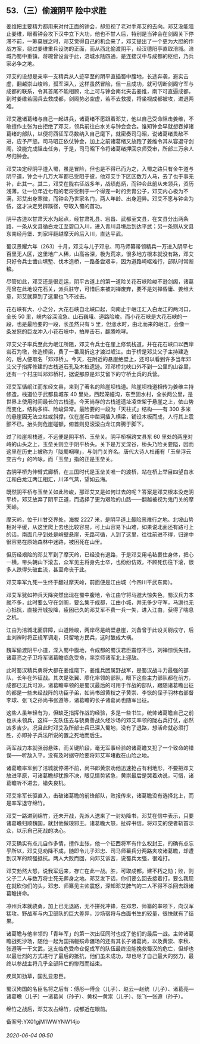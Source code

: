 ## 53.（三）偷渡阴平 险中求胜
姜维把主要精力都用来对付正面的钟会，却忽视了老对手邓艾的去向。邓艾没能阻止姜维，眼看钟会攻下汉中立下大功，他也不甘人后，特别是当钟会在剑阁关下停滞不前，一筹莫展之时，邓艾觉得自己的机会来了，邓艾提出了一个更为大胆的作战方案，绕过姜维重兵设防的正面，而从西北偷渡阴平，经汉德阳亭直取涪城。涪城乃蜀中重镇，蒋琬曾设营于此，涪城水陆四通，是连接汉中与成都的枢纽，乃兵家必争之地。



邓艾的设想是亲率一支精兵从人迹罕至的阴平直插蜀中腹地，长途奔袭，避实击虚，翻越崇山峻岭，孤军深入，这样虽然冒险，但一旦成功，就可切断剑阁守军与成都的联系，令其首尾不能相顾，北上可与钟会南北夹击姜维，南下可直逼成都，到时姜维若回兵去救成都，剑阁势必空虚，若不去救援，将坐视成都被攻，进退两难。



邓艾邀诸葛绪与自己一起进兵，诸葛绪不愿跟着邓艾，他以自己受命阻击姜维，不敢擅作主张为由拒绝了邓艾，领兵前往白水关与钟会会合。谁知钟会早就想吞掉诸葛绪的部队，以便将西征军尽数纳入自己麾下，就密奏司马昭，说诸葛绪畏敌不进，应予严惩。司马昭正依仗钟会，加上之前诸葛绪又放跑了姜维令其从容退守剑阁，没能完成阻击任务，于是，司马昭下令将诸葛绪押回京师受审，所部三万余人尽归钟会。



邓艾决定经阴平道入蜀，虽是冒险，但也是不得已而为之，入蜀之路只有金牛道与阴平道，钟会十几万大军都已受阻于彼，他邓艾手下区区数万人马，去了也于事无补，此其一。其二，邓艾在陇右征战多年，战绩彪炳，而钟会此前从未领兵，资历浅薄，让一位年近七旬的老将受制于一个得宠一时的贵胄公子，邓艾内心极为不满，邓艾出身寒微，而钟会乃世家名门，两人年龄、出身迥异。邓艾不愿与钟会为伍，这才决定另辟蹊径，夺取入蜀的首功。



阴平古道以甘肃天水为起点，经甘肃礼县、宕昌、武都至文县，在文县分出两条路，一条从文县循白龙江至碧口入川，进入青川县境后到达平武；另一条则从文县东南经丹堡、刘家坪翻越摩天岭后入川，直达平武。



蜀汉景耀六年（263）十月，邓艾与儿子邓忠、司马师纂带领精兵一万进入阴平七百里无人区，这里地广人稀，山高谷深，极为荒凉，很多地方根本就没有路，邓艾只好令兵士凿山填堑、伐木造桥，一路备尝艰辛，因为道路崎岖难行，部队时常断粮。



尽管如此，邓艾还是很走运，阴平古道上的第一道险关花石峡险峻不逊剑阁，诸葛亮曾在此地设花石关，派兵驻守，可惜后来被刘禅废弃，要不是刘禅昏庸、姜维大意，邓艾就算到了这里也飞不过去。



花石峡有大、小之分，大花石峡自北峡口起，向南止于岷江汇入白龙江的两河口，全长 50 里，峡内谷深流急、山石巍峨、道路险峻。而小花石峡是大花石峡的一段，也是最险要的一段，长虽然只有 5 里，但涨水时，由北而来的岷江，会像一条发怒的巨龙冲入小花石峡中，拍岸击石，翻腾咆哮。



邓艾父子率兵至此为岷江所阻，邓艾令兵士在崖上修筑栈道，并在花石峡口以西岸岩石为墩，修造桥梁，费了一番周折这才渡过岷江。由于桥是邓艾父子主持建造的，后人便取名「邓邓桥」。今天，在附近的悬崖绝壁上，还可以看到许多当年邓艾父子指挥修建的古栈道石孔及木桩遗迹。邓邓桥北峡口外不到一公里的山谷里，还有一个村庄叫邓邓桥村，据说那原是邓艾留下的守桥士兵的兵营。



邓艾军循岷江而东经文县，来到了著名的险崖坝栈道。险崖坝栈道相传为姜维主持修造，栈道位于武都县城东 40 里处，西起笼幢沟，东至固水村，全长两公里，是世界上使用时间最长的古栈道。今天尚存的古栈道遗址凌空架于悬崖之上，依山势而变化，结构多样、险峻异常。最险要的一段为「天柱式」结构——有 300 多米的悬崖因无法立柱或斜撑，仅在崖石中凿洞插入横梁，铺设木板而成，人行其上震颤不已。抬头则危崖碰额，俯首则见滚滚白龙江奔腾于脚下。



过了险崖坝栈道，不远便是阴平桥、玉垒关。阴平桥横跨文县东 60 里处的两座对峙的山头之上，玉垒关则立于阴平桥头。关下是万丈深谷，桥头乃险关要隘，因而这里在历史上被称为「陇蜀咽喉」，与剑门关齐名。唐代大诗人杜甫有「玉垒浮云变古今」的吟咏，而「玉垒」指的正是玉垒关。



古阴平桥为伸臂式廊桥，在三国时代是玉垒关唯一的渡桥，站在桥上举目四望白水江和白龙江两江相汇，川泽气蒸，望如云海。



既然阴平桥与玉垒关如此险峻，那邓艾又是如何过去的呢？答案是邓艾根本没走阴平桥，邓艾放弃了阴平正道，而选择了更为艰险的山路——翻越被视为鬼门关的摩天岭。



摩天岭，位于川甘交界处，海拔 2227 米，是阴平道上最险恶难行之地。北坡山势相对平缓，从这里爬上去也比较容易，可上山容易下山难，如果说北面还有路可上的话，南面几乎到处是峭壁悬崖，无路可循，人到了这里，往往前进不得，归途中很容易在原始森林中迷路，被困死在山里。



但历经艰险的邓艾军到了摩天岭，已经没有退路，于是邓艾用毛毡裹住身体，把心一横，带头朝山下滚去，众军见主将身先士卒，也纷纷仿效，不顾死伤往下滚，很多人跌得头破血流，甚至命丧于此。



邓艾率军九死一生终于翻过摩天岭，前面便是江由城（今四川平武东南）。



邓艾军犹如神兵天降突然出现在蜀中腹地，令江由守将马邈大惊失色，蜀汉兵力本就不多，此时要么守在剑阁，要么集于成都，江由小城，并无多少守军，马邈也无心抵抗，直接开城投降，疲困已久的邓艾军不费一兵一矢，进入江由，获得了喘息之机。



江由为涪城北面屏障，山道险峻，两岸尽是峭壁悬崖，刘备曾于此设关尉戍守，后主刘禅时将正规军调走，只留地方民兵，这时酿成大祸。



魏军偷渡阴平小道，深入蜀中腹地，令成都的蜀汉君臣震惊不已，刘禅惊慌失措，诸葛亮之子卫将军诸葛瞻临危受命，率京师诸军北上迎敌。



此时蜀汉精兵勇将大都在姜维麾下，姜维兵团属野战军，是蜀汉战斗力最强的部队，长年在外征战。其次是张翼、廖化率领的部队，眼下这些主力部队都在前方，成都已无兵可派，诸葛瞻率领的是蜀汉最后的可用于作战的部队，跟随诸葛瞻出征的都是一些未经战阵的功臣子弟，如尚书郎黄权之子黄崇、李恢的侄子羽林右部督李球、张飞之孙尚书张遵等，诸葛瞻的长子诸葛尚也随军出征。



这些人虽年轻有为，但缺乏指挥作战的经验，多是一些书生，统帅诸葛瞻自己之前也从未领兵，这样一支队伍去与骁勇善战久经沙场的邓艾率领的陇右兵打仗，必然凶多吉少。况且此时邓艾及所部士兵已深入蜀地，没有了退路，想活命就必须打胜，亦即孙子兵法所说的置之死地而后生。



两军战力本就强弱悬殊，而关键阶段，毫无军事经验的诸葛瞻又犯了一个致命的错误——听敌入平，没有及时据守险要将邓艾军堵截在山险之地。



诸葛瞻率军到了涪城就停滞不前，尚书郎黄崇劝他迅速抢占有利地形，不要把邓艾放进平原，可诸葛瞻却犹豫不决，眼见情势紧急，黄崇最后是哭着劝说，可惜，诸葛瞻听不进去，错失良机。



邓艾率军长驱直入，击破诸葛瞻的前锋部队，败报传来，诸葛瞻没有选择北上，而是率军退守绵竹。



邓艾一路进到绵竹，还未开战，先派人送来了一封劝降书，邓艾在信中表示，只要诸葛瞻归顺魏国，就封他做琅邪王。诸葛瞻大怒，扯碎书信，将邓艾的使者斩首示众，以示自己死战的决心。



邓艾确实有点儿自作多情，擅作主张，他一个征西将军有什么权封王，的确有点忘乎所以，邓艾见劝降不成，随即令儿子邓忠、司马师纂兵分两路夹攻诸葛瞻，却遭到汉军的顽强抵抗。两人大败而回，向邓艾诉苦，说蜀兵太强，很难打。



邓艾勃然大怒，说我军远来，存亡在此一战。胜，可取成都，建不朽之勋；败，则父子二人与数万将士死无葬身之地。邓艾发下话，你们要么回去接着打，要么我现在就砍你们的头，邓忠、师纂见主帅震怒，深知邓艾脾气的二人不得不杀回去跟诸葛瞻拼命。



凉州兵本就骁勇，加上已无退路，无不拼死冲锋，在邓忠、师纂的率领下，向汉军猛攻。野战军与内卫部队的巨大差异，沙场宿将与白面书生的较量，很快就有了结果。



诸葛瞻与他率领的「青年军」的第一次出征同时也成了他们的最后一战。主帅诸葛瞻战死沙场，随他一起为国捐躯殒命疆场的还有其长子诸葛尚，以及黄崇、李秋、张遵等一干文武，这支临危受命仓促成军的队伍最终没能挽救蜀汉的危亡，但却也以最壮烈的方式进行了最后的抵抗，他们虽未成功，却也尽了自己最大的努力，最终以参战主将几乎全部阵亡的惨烈而结束。



疾风知劲草，国乱显忠臣。



蜀汉殉国的名臣名将之后有：傅彤—傅佥（儿子）、赵云—赵统（儿子）、诸葛亮—诸葛瞻（儿子）—诸葛尚（孙子）、黄权—黄崇（儿子）、张飞—张遵（孙子）。



绵竹之战后，邓艾攻占绵竹，成都近在眼前。



备案号:YX01gjM1WWYNW14jo


###### 2020-06-04 09:50
